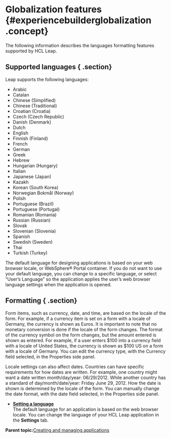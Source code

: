 # Globalization features {#experiencebuilderglobalization .concept}

The following information describes the languages formatting features supported by HCL Leap.

## Supported languages { .section}

Leap supports the following languages:

-   Arabic
-   Catalan
-   Chinese \(Simplified\)
-   Chinese \(Traditional\)
-   Croatian \(Croatia\)
-   Czech \(Czech Republic\)
-   Danish \(Denmark\)
-   Dutch
-   English
-   Finnish \(Finland\)
-   French
-   German
-   Greek
-   Hebrew
-   Hungarian \(Hungary\)
-   Italian
-   Japanese \(Japan\)
-   Kazakh
-   Korean \(South Korea\)
-   Norwegian Bokmål \(Norway\)
-   Polish
-   Portuguese \(Brazil\)
-   Portuguese \(Portugal\)
-   Romanian \(Romania\)
-   Russian \(Russian\)
-   Slovak
-   Slovenian \(Slovenia\)
-   Spanish
-   Swedish \(Sweden\)
-   Thai
-   Turkish \(Turkey\)

The default language for designing applications is based on your web browser locale, or WebSphere® Portal container. If you do not want to use your default language, you can change to a specific language, or select “User’s Language” so the application applies the user’s web browser language settings when the application is opened.

## Formatting { .section}

Form items, such as currency, date, and time, are based on the locale of the form. For example, if a currency item is set on a form with a locale of Germany, the currency is shown as Euros. It is important to note that no monetary conversion is done if the locale of the form changes. The format of the currency symbol on the form changes, but the amount entered is shown as entered. For example, if a user enters $100 into a currency field with a locale of United States, the currency is shown as $100 US on a form with a locale of Germany. You can edit the currency type, with the Currency field selected, in the Properties side panel.

Locale settings can also affect dates. Countries can have specific requirements for how dates are written. For example, one country might want a date written month/day/year: 06/29/2012. While another country has a standard of day/month/date/year: Friday June 29, 2012. How the date is shown is determined by the locale of the form. You can manually change the date format, with the date field selected, in the Properties side panel.

-   **[Setting a language](gl_setting_a_language.md)**  
The default language for an application is based on the web browser locale. You can change the language of your HCL Leap application in the **Settings** tab.

**Parent topic:**[Creating and managing applications](cr_creating_and_managing_toc.md)

